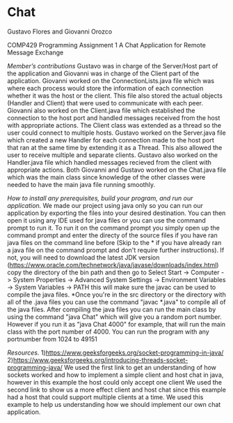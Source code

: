 # Chat
Gustavo Flores and Giovanni Orozco

COMP429 Programming Assignment 1
A Chat Application for Remote Message Exchange

*Member’s contributions*
Gustavo was in charge of the Server/Host part of the application and Giovanni was in charge of the Client part of the application.
Giovanni worked on the ConnectionLists.java file which was where each process would store the information of each connection whether
it was the host or the client. This file also stored the actual objects (Handler and Client) that were used to communicate with
each peer. Giovanni also worked on the Client.java file which established the connection to the host port and handled messages received 
from the host with appropriate actions. The Client class was extended as a thread so the user could connect to multiple hosts.
Gustavo worked on the Server.java file which created a new Handler for each connection made to the host port that ran at the same time
by extending it as a Thread. This also allowed the user to receive multiple and separate clients. Gustavo also worked on the 
Handler.java file which handled messages recieved from the client with appropriate actions.
Both Giovanni and Gustavo worked on the Chat.java file which was the main class since knowledge of the other classes were needed to
have the main java file running smoothly.

*How to install any prerequisites, build your program, and run our application.*
We made our project using java only so you can run our application by exporting the files into your desired destination. 
You can then open it using any IDE used for java files or you can use the command prompt to run it. 
To run it on the command prompt you simply open up the command prompt and enter the directy of the source files if you have ran 
java files on the command line before (Skip to the * if you have already ran a java file on the command prompt and don't require 
further instructions). If not, you will need to download the latest JDK version
(https://www.oracle.com/technetwork/java/javase/downloads/index.html) copy the directory of the bin path and then go 
to Select Start -> Computer -> System Properties -> Advanced System Settings -> Environment Variables -> System Variables -> PATH 
this will make sure the javac can be used to compile the java files. 
*Once you're in the src directory or the directory with all of the .java files you can use the command "javac *.java" to compile all 
of  the java files. After compiling the java files you can run the main class by using the command "java Chat" which will give you 
a random port number. However if you run it as "java Chat 4000" for example, that will run the main class with the port number of 4000.
You can run the program with any portnumber from 1024 to 49151

*Resources.*
1)https://www.geeksforgeeks.org/socket-programming-in-java/
2)https://www.geeksforgeeks.org/introducing-threads-socket-programming-java/
We used the first link to get an understanding of how sockets worked and how to implement a simple client and host chat in java, however 
in this example the host could only accept one client
We used the second link to show us a more effect client and host chat since this example had a host that could support multiple 
clients at a time. We used this example to help us understanding how we should implement our own chat application.

